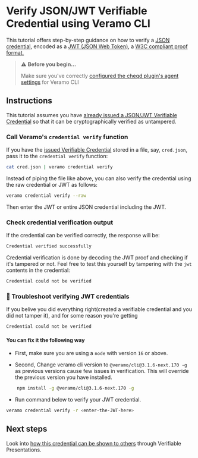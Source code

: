 # Verify JSON/JWT Verifiable Credential using Veramo CLI

This tutorial offers step-by-step guidance on how to verify a [JSON credential](https://www.w3.org/TR/vc-data-model/#json), encoded as a [JWT (JSON Web Token)](https://www.w3.org/TR/vc-data-model/#json-web-token), a [W3C compliant proof format.](https://www.w3.org/TR/vc-data-model/#proof-formats)

> ⚠️ **Before you begin...**
>
> Make sure you've correctly [configured the cheqd plugin's agent settings](../setup-cli.md) for Veramo CLI

## Instructions

This tutorial assumes you have [already issued a JSON/JWT Verifiable Credential](README.md) so that it can be cryptographically verified as untampered.

### Call Veramo's `credential verify` function

If you have the [issued Verifiable Credential](README.md) stored in a file, say, `cred.json`, pass it to the `credential verify` function:

```bash
cat cred.json | veramo credential verify
```

Instead of piping the file like above, you can also verify the credential using the raw credential or JWT as follows:

```bash
veramo credential verify --raw
```

Then enter the JWT or entire JSON credential including the JWT.

### Check credential verification output

If the credential can be verified correctly, the response will be:

```bash
Credential verified successfully
```

Credential verification is done by decoding the JWT proof and checking if it's tampered or not. Feel free to test this yourself by tampering with the `jwt` contents in the credential:

```bash
Credential could not be verified
```

### 🤨 Troubleshoot verifying JWT credentials

If you belive you did everything right(created a verifiable credential and you did not tamper it), and for some reason you're getting

```bash
Credential could not be verified
```

#### You can fix it the following way

- First, make sure you are using a `node` with version `16` or above.

- Second, Change veramo cli version to `@veramo/cli@3.1.6-next.170 -g` as previous versions cause few issues in verification. This will override the previous version you have installed.

```bash
    npm install -g @veramo/cli@3.1.6-next.170 -g
```

- Run command below to verify your JWT credential.

```bash
veramo credential verify -r <enter-the-JWT-here>
```

## Next steps

Look into [how this credential can be shown to others](../verifiable-presentations/README.md) through Verifiable Presentations.
